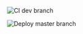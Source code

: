 ![CI dev branch](https://github.com/MikitaLisavets/studio-booking/workflows/CI%20dev%20branch/badge.svg)

![Deploy master branch](https://github.com/MikitaLisavets/studio-booking/workflows/Deploy%20master%20branch/badge.svg)